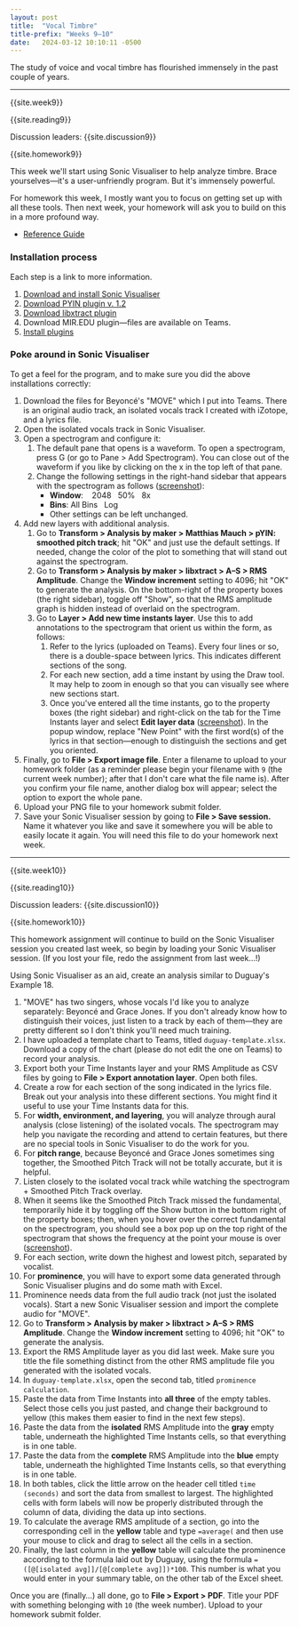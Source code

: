 ```yaml
---
layout: post
title:  "Vocal Timbre"
title-prefix: "Weeks 9–10"
date:   2024-03-12 10:10:11 -0500
---
```


The study of voice and vocal timbre has flourished immensely in the past couple of years. 

-------

{{site.week9}}

{{site.reading9}}

Discussion leaders: {{site.discussion9}}

{{site.homework9}}

This week we'll start using Sonic Visualiser to help analyze timbre. Brace yourselves—it's a user-unfriendly program. But it's immensely powerful. 

For homework this week, I mostly want you to focus on getting set up with all these tools. Then next week, your homework will ask you to build on this in a more profound way.

* [Reference Guide](https://sonicvisualiser.org/doc/reference/3.3/en/)

### Installation process

Each step is a link to more information. 

1. [Download and install Sonic Visualiser](https://www.sonicvisualiser.org/download.html)
2. [Download PYIN plugin v. 1.2](https://code.soundsoftware.ac.uk/projects/pyin/files)
3. [Download libxtract plugin](https://code.soundsoftware.ac.uk/projects/vamp-libxtract-plugins/files)
4. Download MIR.EDU plugin—files are available on Teams.
5. [Install plugins](https://www.vamp-plugins.org/download.html#install)

### Poke around in Sonic Visualiser

To get a feel for the program, and to make sure you did the above installations correctly:

1. Download the files for Beyoncé's "MOVE" which I put into Teams. There is an original audio track, an isolated vocals track I created with iZotope, and a lyrics file.
2. Open the isolated vocals track in Sonic Visualiser.
3. Open a spectrogram and configure it:
   1. The default pane that opens is a waveform. To open a spectrogram, press G (or go to Pane > Add Spectrogram). You can close out of the waveform if you like by clicking on the x in the top left of that pane.
   2. Change the following settings in the right-hand sidebar that appears with the spectrogram as follows ([screenshot](../assets/sv-settings.png)):
        * **Window**: &nbsp;&nbsp;&nbsp;2048&nbsp;&nbsp;&nbsp;50%&nbsp;&nbsp;&nbsp;8x
        * **Bins**: All Bins&nbsp;&nbsp;&nbsp;Log
        * Other settings can be left unchanged.
4. Add new layers with additional analysis.
   1. Go to **Transform > Analysis by maker > Matthias Mauch > pYIN: smoothed pitch track**; hit "OK" and just use the default settings. If needed, change the color of the plot to something that will stand out against the spectrogram.
   2. Go to **Transform > Analysis by maker > libxtract > A–S > RMS Amplitude**. Change the **Window increment** setting to 4096; hit "OK" to generate the analysis. On the bottom-right of the property boxes (the right sidebar), toggle off "Show", so that the RMS amplitude graph is hidden instead of overlaid on the spectrogram.
   3. Go to **Layer > Add new time instants layer**. Use this to add annotations to the spectrogram that orient us within the form, as follows:
      1. Refer to the lyrics (uploaded on Teams). Every four lines or so, there is a double-space between lyrics. This indicates different sections of the song. 
      2. For each new section, add a time instant by using the Draw tool. It may help to zoom in enough so that you can visually see where new sections start.
      3. Once you've entered all the time instants, go to the property boxes (the right sidebar) and right-click on the tab for the Time Instants layer and select **Edit layer data** ([screenshot](../assets/edit-time-instants.png)). In the popup window, replace "New Point" with the first word(s) of the lyrics in that section—enough to distinguish the sections and get you oriented.
5. Finally, go to **File > Export image file**. Enter a filename to upload to your homework folder (as a reminder please begin your filename with `9` (the current week number); after that I don't care what the file name is). After you confirm your file name, another dialog box will appear; select the option to export the whole pane.
6. Upload your PNG file to your homework submit folder.
7. Save your Sonic Visualiser session by going to **File > Save session.** Name it whatever you like and save it somewhere you will be able to easily locate it again. You will need this file to do your homework next week.



-------

{{site.week10}}

{{site.reading10}}

Discussion leaders: {{site.discussion10}}

{{site.homework10}}

This homework assignment will continue to build on the Sonic Visualiser session you created last week, so begin by loading your Sonic Visualiser session. (If you lost your file, redo the assignment from last week…!)

Using Sonic Visualiser as an aid, create an analysis similar to Duguay's Example 18. 

1. "MOVE" has two singers, whose vocals I'd like you to analyze separately: Beyoncé and Grace Jones. If you don't already know how to distinguish their voices, just listen to a track by each of them—they are pretty different so I don't think you'll need much training.
2. I have uploaded a template chart to Teams, titled `duguay-template.xlsx`. Download a copy of the chart (please do not edit the one on Teams) to record your analysis.
3. Export both your Time Instants layer and your RMS Amplitude as CSV files by going to **File > Export annotation layer**. Open both files.
4. Create a row for each section of the song indicated in the lyrics file. Break out your analysis into these different sections. You might find it useful to use your Time Instants data for this.
5. For **width, environment, and layering**, you will analyze through aural analysis (close listening) of the isolated vocals. The spectrogram may help you navigate the recording and attend to certain features, but there are no special tools in Sonic Visualiser to do the work for you.
6. For **pitch range**, because Beyoncé and Grace Jones sometimes sing together, the Smoothed Pitch Track will not be totally accurate, but it is helpful. 
  1. Listen closely to the isolated vocal track while watching the spectrogram + Smoothed Pitch Track overlay. 
  2. When it seems like the Smoothed Pitch Track missed the fundamental, temporarily hide it by toggling off the Show button in the bottom right of the property boxes; then, when you hover over the correct fundamental on the spectrogram, you should see a box pop up on the top right of the spectrogram that shows the frequency at the point your mouse is over ([screenshot](../assets/frequency-id.png)).
  3. For each section, write down the highest and lowest pitch, separated by vocalist.
7. For **prominence**, you will have to export some data generated through Sonic Visualiser plugins and do some math with Excel.
  1. Prominence needs data from the full audio track (not just the isolated vocals). Start a new Sonic Visualiser session and import the complete audio for "MOVE". 
  2. Go to **Transform > Analysis by maker > libxtract > A–S > RMS Amplitude**. Change the **Window increment** setting to 4096; hit "OK" to generate the analysis.
  3. Export the RMS Amplitude layer as you did last week. Make sure you title the file something distinct from the other RMS amplitude file you generated with the isolated vocals.
  5. In `duguay-template.xlsx`, open the second tab, titled `prominence calculation`. 
  6. Paste the data from Time Instants into **all three** of the empty tables. Select those cells you just pasted, and change their background to yellow (this makes them easier to find in the next few steps).
  7. Paste the data from the **isolated** RMS Amplitude into the **gray** empty table, underneath the highlighted Time Instants cells, so that everything is in one table.
  8. Paste the data from the **complete** RMS Amplitude into the **blue** empty table, underneath the highlighted Time Instants cells, so that everything is in one table.
  9. In both tables, click the little arrow on the header cell titled `time (seconds)` and sort the data from smallest to largest. The highlighted cells with form labels will now be properly distributed through the column of data, dividing the data up into sections.
  10. To calculate the average RMS amplitude of a section, go into the corresponding cell in the **yellow** table and type `=average(` and then use your mouse to click and drag to select all the cells in a section.
  11. Finally, the last column in the **yellow** table will calculate the prominence according to the formula laid out by Duguay, using the formula `=([@[isolated avg]]/[@[complete avg]])*100`. This number is what you would enter in your summary table, on the other tab of the Excel sheet.

Once you are (finally…) all done, go to **File > Export > PDF**. Title your PDF with something belonging with `10` (the week number). Upload to your homework submit folder.